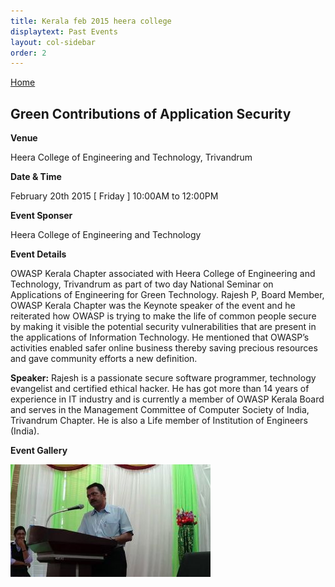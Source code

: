 ```yaml
---
title: Kerala feb 2015 heera college
displaytext: Past Events
layout: col-sidebar
order: 2
---
```

[Home](../index.html)

## Green Contributions of Application Security

**Venue**

   Heera College of Engineering and Technology, Trivandrum

**Date & Time**

   February 20th 2015 [ Friday ] 10:00AM to 12:00PM

**Event Sponser**

   Heera College of Engineering and Technology

**Event Details**

OWASP Kerala Chapter associated with Heera College of Engineering and Technology, Trivandrum as part of two day National Seminar on Applications of Engineering for Green Technology. Rajesh P, Board Member, OWASP Kerala Chapter was the Keynote speaker of the event and he reiterated how OWASP is trying to make the life of common people secure by making it visible the potential security vulnerabilities that are present in the applications of Information Technology. He mentioned that OWASP’s activities enabled safer online business thereby saving precious resources and gave community efforts a new definition.

**Speaker:** Rajesh is a passionate secure software programmer, technology evangelist and certified ethical hacker. He has got more than 14 years of experience in IT industry and is currently a member of OWASP Kerala Board and serves in the Management Committee of Computer Society of India, Trivandrum Chapter. He is also a Life member of Institution of Engineers (India).

**Event Gallery**

![Banner](../assets/images/february.jpeg)